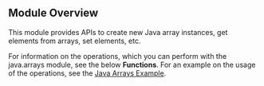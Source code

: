 ## Module Overview

This module provides APIs to create new Java array instances, get elements from arrays, set elements, etc. 

For information on the operations, which you can perform with the java.arrays module, see the below **Functions**. For an example on the usage of the operations, see the [Java Arrays Example](https://ballerina.io/swan-lake/learn/by-example/java-arrays.html).